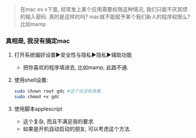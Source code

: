 > 在mac os x下面, 经常发上某个应用需要权限这种情况, 我们只能不厌其烦的输入密码. 真的是这样的吗? mac就不能赋予某个我们新人的程序权限么? 比如mamp

### 真相是, 我没有搞定mac

1. 打开系统偏好设置►安全性与隐私►隐私►辅助功能
   - 把你喜欢的程序填进去, 比如mamp, 此路不通.

2. 使用shell设置: 
   ```sh
   sudo chown root gdc #这个也没有效果.
   sudo chmod +x gdc
   ```


3. 使用脚本applescript

   - 这个复杂, 而且不满足我的要求. 
   - 如果是开机自动启动的朋友, 可以考虑这个方法.

